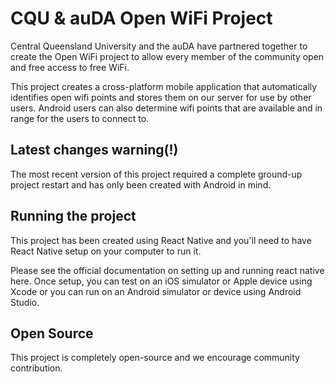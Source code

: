 # CQU & auDA Open WiFi Project

Central Queensland University and the auDA have partnered together to create the Open WiFi project to allow every member of the community open and free access to free WiFi.

This project creates a cross-platform mobile application that automatically identifies open wifi points and stores them on our server for use by other users. Android users can also determine wifi points that are available and in range for the users to connect to.

## Latest changes warning(!)

The most recent version of this project required a complete ground-up project restart and has only been created
with Android in mind.

## Running the project

This project has been created using React Native and you'll need to have React Native setup on your computer to run it.

Please see the official documentation on setting up and running react native here. Once setup, you can test on an iOS simulator or Apple device using Xcode or you can run on an Android simulator or device using Android Studio.

## Open Source

This project is completely open-source and we encourage community contribution.

